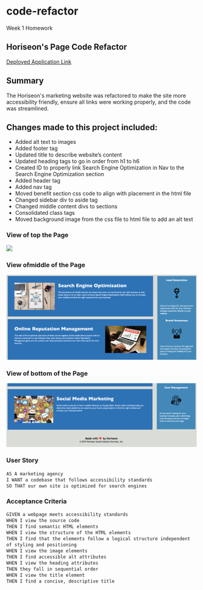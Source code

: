 # code-refactor
Week 1 Homework

## Horiseon's Page Code Refactor

[Deployed Application Link](https://melaniede.github.io/code-refactor/)

## Summary
The Horiseon's marketing website was refactored to make the site more accessibility friendly, ensure all links were working properly, and the code was streamlined.

## Changes made to this project included:
- Added alt text to images 
- Added footer tag
- Updated title to describe website’s content
- Updated heading tags to go in order from h1 to h6
- Created ID to properly link Search Engine Optimization in Nav to the Search Engine Optimization section
- Added header tag
- Added nav tag
- Moved benefit section css code to align with placement in the html file 
- Changed sidebar div to aside tag
- Changed middle content divs to sections
- Consolidated class tags
- Moved background image from the css file to html file to add an alt text


### View of top the Page
<img src="assets/images/CodeRefactorHeader.png" width = "550">

### View ofmiddle of the Page
<img src="assets/images/CodeRefactorMiddle.png" width = "550">

### View of bottom of the Page
<img src="assets/images/CodeRefactorFooter.png" width = "550">




### User Story
```
AS A marketing agency
I WANT a codebase that follows accessibility standards
SO THAT our own site is optimized for search engines
```
### Acceptance Criteria
```
GIVEN a webpage meets accessibility standards
WHEN I view the source code
THEN I find semantic HTML elements
WHEN I view the structure of the HTML elements
THEN I find that the elements follow a logical structure independent of styling and positioning
WHEN I view the image elements
THEN I find accessible alt attributes
WHEN I view the heading attributes
THEN they fall in sequential order
WHEN I view the title element
THEN I find a concise, descriptive title
```
